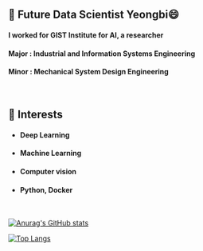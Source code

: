 ## 🌱 Future Data Scientist Yeongbi😄
#### I worked for GIST Institute for AI, a researcher
#### Major : Industrial and Information Systems Engineering
#### Minor : Mechanical System Design Engineering
<br>

## 🌱 Interests


 - #### Deep Learning 
 - #### Machine Learning
 - #### Computer vision
 - #### Python, Docker

<br>

[![Anurag's GitHub stats](https://github-readme-stats.vercel.app/api?username=Yeongbi-Na)](https://github.com/anuraghazra/github-readme-stats)


[![Top Langs](https://github-readme-stats.vercel.app/api/top-langs/?username=anuraghazra&layout=compact)](https://github.com/anuraghazra/github-readme-stats)

<!--
**Yeongbi-Na/Yeongbi-Na** is a ✨ _special_ ✨ repository because its `README.md` (this file) appears on your GitHub profile.

Here are some ideas to get you started:

- 🔭 I’m currently working on ...
- 🌱 I’m currently learning ...
- 👯 I’m looking to collaborate on ...
- 🤔 I’m looking for help with ...
- 💬 Ask me about ...
- 📫 How to reach me: ...
- 😄 Pronouns: ...
- ⚡ Fun fact: ...
-->
